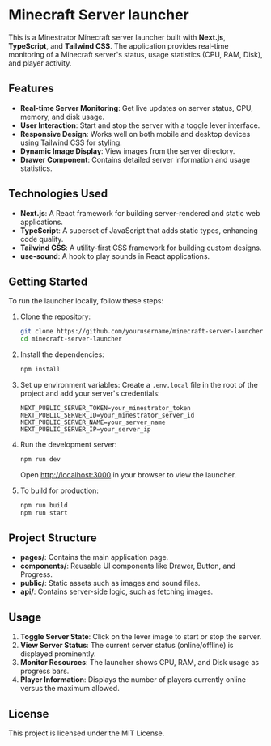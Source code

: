 # Minecraft Server launcher

This is a Minestrator Minecraft server launcher built with **Next.js**, **TypeScript**, and **Tailwind CSS**. The application provides real-time monitoring of a Minecraft server's status, usage statistics (CPU, RAM, Disk), and player activity.

## Features

- **Real-time Server Monitoring**: Get live updates on server status, CPU, memory, and disk usage.
- **User Interaction**: Start and stop the server with a toggle lever interface.
- **Responsive Design**: Works well on both mobile and desktop devices using Tailwind CSS for styling.
- **Dynamic Image Display**: View images from the server directory.
- **Drawer Component**: Contains detailed server information and usage statistics.

## Technologies Used

- **Next.js**: A React framework for building server-rendered and static web applications.
- **TypeScript**: A superset of JavaScript that adds static types, enhancing code quality.
- **Tailwind CSS**: A utility-first CSS framework for building custom designs.
- **use-sound**: A hook to play sounds in React applications.

## Getting Started

To run the launcher locally, follow these steps:

1. Clone the repository:
   ```bash
   git clone https://github.com/yourusername/minecraft-server-launcher.git
   cd minecraft-server-launcher
   ```

2. Install the dependencies:
   ```bash
   npm install
   ```

3. Set up environment variables:
   Create a `.env.local` file in the root of the project and add your server's credentials:
   ```plaintext
   NEXT_PUBLIC_SERVER_TOKEN=your_minestrator_token
   NEXT_PUBLIC_SERVER_ID=your_minestrator_server_id
   NEXT_PUBLIC_SERVER_NAME=your_server_name
   NEXT_PUBLIC_SERVER_IP=your_server_ip
   ```

4. Run the development server:
   ```bash
   npm run dev
   ```

   Open [http://localhost:3000](http://localhost:3000) in your browser to view the launcher.

5. To build for production:
   ```bash
   npm run build
   npm run start
   ```

## Project Structure

- **pages/**: Contains the main application page.
- **components/**: Reusable UI components like Drawer, Button, and Progress.
- **public/**: Static assets such as images and sound files.
- **api/**: Contains server-side logic, such as fetching images.

## Usage

1. **Toggle Server State**: Click on the lever image to start or stop the server.
2. **View Server Status**: The current server status (online/offline) is displayed prominently.
3. **Monitor Resources**: The launcher shows CPU, RAM, and Disk usage as progress bars.
4. **Player Information**: Displays the number of players currently online versus the maximum allowed.

## License

This project is licensed under the MIT License.
